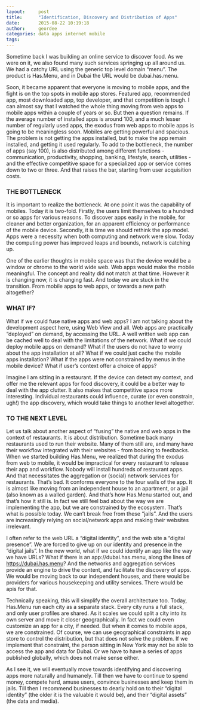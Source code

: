 ```yaml
---
layout:     post
title:      "Identification, Discovery and Distribution of Apps"
date:       2015-08-22 10:19:18
author:     geordee
categories: data apps internet mobile
tags:       
---
```


Sometime back I was building an online service to discover food. As we were on it, we also found many such services springing up all around us. We had a catchy URL using the generic top level domain “menu”. The product is Has.Menu, and in Dubai the URL would be dubai.has.menu.

Soon, it became apparent that everyone is moving to mobile apps, and the fight is on the top spots in mobile app stores. Featured app, recommended app, most downloaded app, top developer, and that competition is tough. I can almost say that I watched the whole thing moving from web apps to mobile apps within a couple of years or so. But then a question remains. If the average number of installed apps is around 100, and a much lesser number of regularly used apps, the exodus from web apps to mobile apps is going to be meaningless soon. Mobiles are getting powerful and spacious. The problem is not getting the apps installed, but to make the app remain installed, and getting it used regularly. To add to the bottleneck, the number of apps (say 100), is also distributed among different functions - communication, productivity, shopping, banking, lifestyle, search, utilities - and the effective competitive space for a specialized app or service comes down to two or three. And that raises the bar, starting from user acquisition costs.

### THE BOTTLENECK

It is important to realize the bottleneck. At one point it was the capability of mobiles. Today it is two-fold. Firstly, the users limit themselves to a hundred or so apps for various reasons. To discover apps easily in the mobile, for cleaner and better organization, for an apparent efficiency or performance of the mobile device. Secondly, it is time we should rethink the app model. Apps were a necessity when both computing and network were slow. Today the computing power has improved leaps and bounds, network is catching up.

One of the earlier thoughts in mobile space was that the device would be a window or chrome to the world wide web. Web apps would make the mobile meaningful. The concept and reality did not match at that time. However it is changing now, it is changing fast. And today we are stuck in the transition. From mobile apps to web apps, or towards a new path altogether?

### WHAT IF?

What if we could fuse native apps and web apps? I am not talking about the development aspect here, using Web View and all. Web apps are practically “deployed” on demand, by accessing the URL. A well written web app can be cached well to deal with the limitations of the network. What if we could deploy mobile apps on demand? What if the users do not have to worry about the app installation at all? What if we could just cache the mobile apps installation? What if the apps were not constrained by menus in the mobile device? What if user’s context offer a choice of apps?

Imagine I am sitting in a restaurant. If the device can detect my context, and offer me the relevant apps for food discovery, it could be a better way to deal with the app clutter. It also makes that competitive space more interesting. Individual restaurants could influence, curate (or even constrain, ugh!) the app discovery, which would take things to another level altogether.

### TO THE NEXT LEVEL

Let us talk about another aspect of “fusing” the native and web apps in the context of restaurants. It is about distribution. Sometime back many restaurants used to run their website. Many of them still are, and many have their workflow integrated with their websites - from booking to feedbacks. When we started building Has.Menu, we realized that during the exodus from web to mobile, it would be impractical for every restaurant to release their app and workflow. Nobody will install hundreds of restaurant apps. And that necessitates the aggregation or (social) network services for restaurants. That’s bad. It conforms everyone to the four walls of the app. It is almost like moving from an independent house to an apartment, or a jail (also known as a walled garden). And that’s how Has.Menu started out, and that’s how it still is. In fact we still feel bad about the way we are implementing the app, but we are constrained by the ecosystem. That’s what is possible today. We can’t break free from these “jails”. And the users are increasingly relying on social/network apps and making their websites irrelevant.

I often refer to the web URL a “digital identity”, and the web site a “digital presence”. We are forced to give up on our identity and presence in the “digital jails”. In the new world, what if we could identify an app like the way we have URLs? What if there is an app://dubai.has.menu, along the lines of https://dubai.has.menu? And the networks and aggregation services provide an engine to drive the content, and facilitate the discovery of apps. We would be moving back to our independent houses, and there would be providers for various housekeeping and utility services. There would be apis for that.

Technically speaking, this will simplify the overall architecture too. Today, Has.Menu run each city as a separate stack. Every city runs a full stack, and only user profiles are shared. As it scales we could split a city into its own server and move it closer geographically. In fact we could even customize an app for a city, if needed. But when it comes to mobile apps, we are constrained. Of course, we can use geographical constraints in app store to control the distribution, but that does not solve the problem. If we implement that constraint, the person sitting in New York may not be able to access the app and data for Dubai. Or we have to have a series of apps published globally, which does not make sense either.

As I see it, we will eventually move towards identifying and discovering apps more naturally and humanely. Till then we have to continue to spend money, compete hard, amuse users, convince businesses and keep them in jails. Till then I recommend businesses to dearly hold on to their “digital identity” (the older it is the valuable it would be), and their “digital assets” (the data and media).
